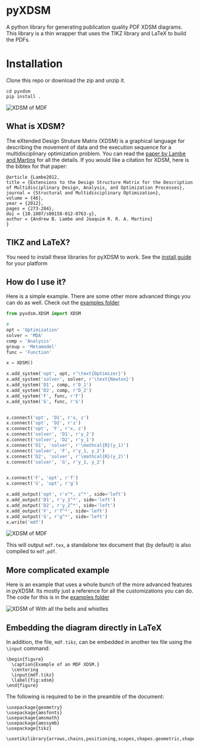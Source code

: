 # pyXDSM

A python library for generating publication quality PDF XDSM diagrams.
This library is a thin wrapper that uses the TIKZ library and LaTeX to build the PDFs.

# Installation
Clone this repo or download the zip and unzip it.

    cd pyxdsm
    pip install .

![XDSM of MDF](https://github.com/mdolab/pyXDSM/blob/master/images_for_readme/mdf.png)

## What is XDSM?
The eXtended Design Struture Matrix (XDSM) is a graphical language for describing the movement of data and the execution sequence for a  multidisciplinary optimization  problem.
You can read the [paper by Lambe and Martins](http://mdolab.engin.umich.edu/content/extensions-design-structure-matrix) for all the details.
If you  would like a citation for XDSM, here is the bibtex for that paper:

    @article {Lambe2012,
    title = {Extensions to the Design Structure Matrix for the Description of Multidisciplinary Design, Analysis, and Optimization Processes},
    journal = {Structural and Multidisciplinary Optimization},
    volume = {46},
    year = {2012},
    pages = {273-284},
    doi = {10.1007/s00158-012-0763-y},
    author = {Andrew B. Lambe and Joaquim R. R. A. Martins}
    }


## TIKZ and LaTeX?
You need to install these libraries for pyXDSM to work. See the [install guide](https://www.latex-project.org/get/) for your platform

## How do I use it?
Here is a simple example. There are some other more advanced things you can do as well. Check out the [examples folder](https://github.com/mdolab/pyXDSM/blob/master/examples)
```python
from pyxdsm.XDSM import XDSM

#
opt = 'Optimization'
solver = 'MDA'
comp = 'Analysis'
group = 'Metamodel'
func = 'Function'

x = XDSM()

x.add_system('opt', opt, r'\text{Optimizer}')
x.add_system('solver', solver, r'\text{Newton}')
x.add_system('D1', comp, r'D_1')
x.add_system('D2', comp, r'D_2')
x.add_system('F', func, r'F')
x.add_system('G', func, r'G')


x.connect('opt', 'D1', r'x, z')
x.connect('opt', 'D2', r'z')
x.connect('opt', 'F', r'x, z')
x.connect('solver', 'D1', r'y_2')
x.connect('solver', 'D2', r'y_1')
x.connect('D1', 'solver', r'\mathcal{R}(y_1)')
x.connect('solver', 'F', r'y_1, y_2')
x.connect('D2', 'solver', r'\mathcal{R}(y_2)')
x.connect('solver', 'G', r'y_1, y_2')


x.connect('F', 'opt', r'f')
x.connect('G', 'opt', r'g')

x.add_output('opt', r'x^*, z^*', side='left')
x.add_output('D1', r'y_1^*', side='left')
x.add_output('D2', r'y_2^*', side='left')
x.add_output('F', r'f^*', side='left')
x.add_output('G', r'g^*', side='left')
x.write('mdf')
```
![XDSM of MDF](https://github.com/mdolab/pyXDSM/blob/master/images_for_readme/mdf.png)

This will output `mdf.tex`, a standalone tex document that (by default) is also compiled to `mdf.pdf`.

## More complicated example

Here is an example that uses a whole bunch of the more advanced features in pyXDSM. Its mostly just a reference for all the customizations you can do.
The code for this is in the [examples folder](https://github.com/mdolab/pyXDSM/blob/master/examples/kitchen_sink.py)

![XDSM of With all the bells and whistles](https://github.com/mdolab/pyXDSM/blob/master/images_for_readme/kitchen_sink.png)

## Embedding the diagram directly in LaTeX

In addition, the file, `mdf.tikz`, can be embedded in another tex file using
the `\input` command:

```
\begin{figure}
  \caption{Example of an MDF XDSM.}
  \centering
  \input{mdf.tikz}
  \label{fig:xdsm}
\end{figure}
```

The following is required to be in the preamble of the document:

```
\usepackage{geometry}
\usepackage{amsfonts}
\usepackage{amsmath}
\usepackage{amssymb}
\usepackage{tikz}

\usetikzlibrary{arrows,chains,positioning,scopes,shapes.geometric,shapes.misc,shadows}
```
